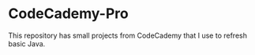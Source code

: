 # CodeCademy-Pro
This repository has small projects from CodeCademy that I use to refresh basic Java. 
